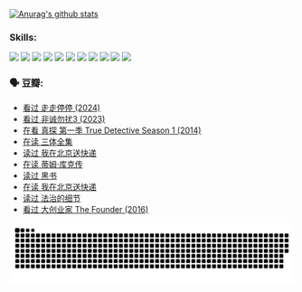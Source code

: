 
[![Anurag's github stats](https://github-readme-stats.vercel.app/api?username=w940853815)](https://github.com/anuraghazra/github-readme-stats)

### Skills:

<code><img height="32" src="https://cdn.jsdelivr.net/npm/simple-icons@v5/icons/python.svg"></code>
<code><img height="32" src="https://cdn.jsdelivr.net/npm/simple-icons@v5/icons/javascript.svg"></code>
<code><img height="32" src="https://cdn.jsdelivr.net/npm/simple-icons@v5/icons/django.svg"></code>
<code><img height="32" src="https://cdn.jsdelivr.net/npm/simple-icons@v5/icons/flask.svg"></code>
<code><img height="32" src="https://cdn.jsdelivr.net/npm/simple-icons@v5/icons/vuetify.svg"></code>
<code><img height="32" src="https://cdn.jsdelivr.net/npm/simple-icons@v5/icons/git.svg"></code>
<code><img height="32" src="https://cdn.jsdelivr.net/npm/simple-icons@v5/icons/docker.svg"></code>
<code><img height="32" src="https://cdn.jsdelivr.net/npm/simple-icons@v5/icons/postgresql.svg"></code>
<code><img height="32" src="https://cdn.jsdelivr.net/npm/simple-icons@v5/icons/elasticsearch.svg"></code>
<code><img height="32" src="https://cdn.jsdelivr.net/npm/simple-icons@v5/icons/macos.svg"></code>
<code><img height="32" src="https://cdn.jsdelivr.net/npm/simple-icons@v5/icons/linux.svg"></code>

### 🗣 豆瓣:

<!-- DOUBAN-ACTIVITIES:START -->
- [看过 走走停停‎ (2024)](https://www.douban.com/people/136069238/status/4684430230/?_i=24609878)
- [看过 非诚勿扰3‎ (2023)](https://www.douban.com/people/136069238/status/4676324100/?_i=24609878)
- [在看 真探 第一季 True Detective Season 1‎ (2014)](https://www.douban.com/people/136069238/status/4673382852/?_i=24609878)
- [在读 三体全集](https://www.douban.com/people/136069238/status/4672842521/?_i=24609878)
- [读过 我在北京送快递](https://www.douban.com/people/136069238/status/4672842036/?_i=24609878)
- [在读 蒂姆·库克传](https://www.douban.com/people/136069238/status/4663517053/?_i=24609878)
- [读过 黑书](https://www.douban.com/people/136069238/status/4663516022/?_i=24609878)
- [在读 我在北京送快递](https://www.douban.com/people/136069238/status/4658098365/?_i=24609878)
- [读过 法治的细节](https://www.douban.com/people/136069238/status/4657347558/?_i=24609878)
- [看过 大创业家 The Founder‎ (2016)](https://www.douban.com/people/136069238/status/4649667693/?_i=24609878)
<!-- DOUBAN-ACTIVITIES:END -->


![Snake animation](https://raw.githubusercontent.com/w940853815/w940853815/output/github-contribution-grid-snake.svg)

<!--
**w940853815/w940853815** is a ✨ _special_ ✨ repository because its `README.md` (this file) appears on your GitHub profile.

Here are some ideas to get you started:

- 🔭 I’m currently working on ...
- 🌱 I’m currently learning ...
- 👯 I’m looking to collaborate on ...
- 🤔 I’m looking for help with ...
- 💬 Ask me about ...
- 📫 How to reach me: ...
- 😄 Pronouns: ...
- ⚡ Fun fact: ...
-->
